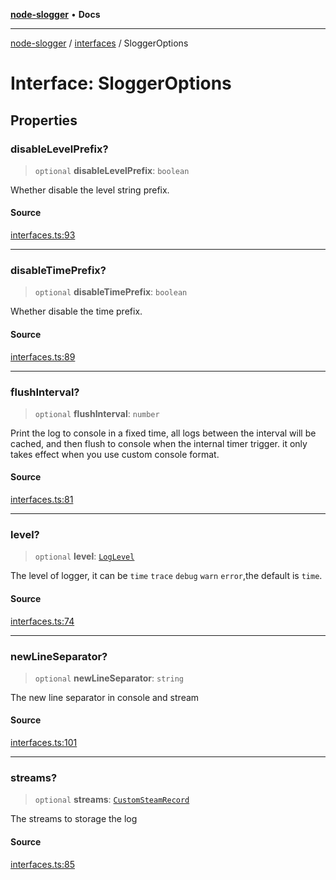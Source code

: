 [**node-slogger**](../../index.md) • **Docs**

***

[node-slogger](../../modules.md) / [interfaces](../index.md) / SloggerOptions

# Interface: SloggerOptions

## Properties

### disableLevelPrefix?

> `optional` **disableLevelPrefix**: `boolean`

Whether disable the level string prefix.

#### Source

[interfaces.ts:93](https://github.com/yunnysunny/slogger/blob/ab2000b987700b29e0d0fb17448f8d5322ccef45/src/interfaces.ts#L93)

***

### disableTimePrefix?

> `optional` **disableTimePrefix**: `boolean`

Whether disable the time prefix.

#### Source

[interfaces.ts:89](https://github.com/yunnysunny/slogger/blob/ab2000b987700b29e0d0fb17448f8d5322ccef45/src/interfaces.ts#L89)

***

### flushInterval?

> `optional` **flushInterval**: `number`

Print the log to console in a fixed time,
all logs between the interval will be cached, 
and then flush to console when the internal timer trigger.
it only takes effect when you use custom console format.

#### Source

[interfaces.ts:81](https://github.com/yunnysunny/slogger/blob/ab2000b987700b29e0d0fb17448f8d5322ccef45/src/interfaces.ts#L81)

***

### level?

> `optional` **level**: [`LogLevel`](../enumerations/LogLevel.md)

The level of logger, it can be `time` `trace` `debug` `warn`  `error`,the default is `time`.

#### Source

[interfaces.ts:74](https://github.com/yunnysunny/slogger/blob/ab2000b987700b29e0d0fb17448f8d5322ccef45/src/interfaces.ts#L74)

***

### newLineSeparator?

> `optional` **newLineSeparator**: `string`

The new line separator in console and stream

#### Source

[interfaces.ts:101](https://github.com/yunnysunny/slogger/blob/ab2000b987700b29e0d0fb17448f8d5322ccef45/src/interfaces.ts#L101)

***

### streams?

> `optional` **streams**: [`CustomSteamRecord`](../type-aliases/CustomSteamRecord.md)

The streams to storage the log

#### Source

[interfaces.ts:85](https://github.com/yunnysunny/slogger/blob/ab2000b987700b29e0d0fb17448f8d5322ccef45/src/interfaces.ts#L85)
